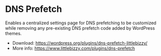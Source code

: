 # DNS Prefetch

Enables a centralized settings page for DNS prefetching to be customized while removing any pre-existing DNS prefetch code added by WordPress themes.

* Download: https://wordpress.org/plugins/dns-prefetch-littlebizzy/
* More info: https://www.littlebizzy.com/plugins/dns-prefetch
